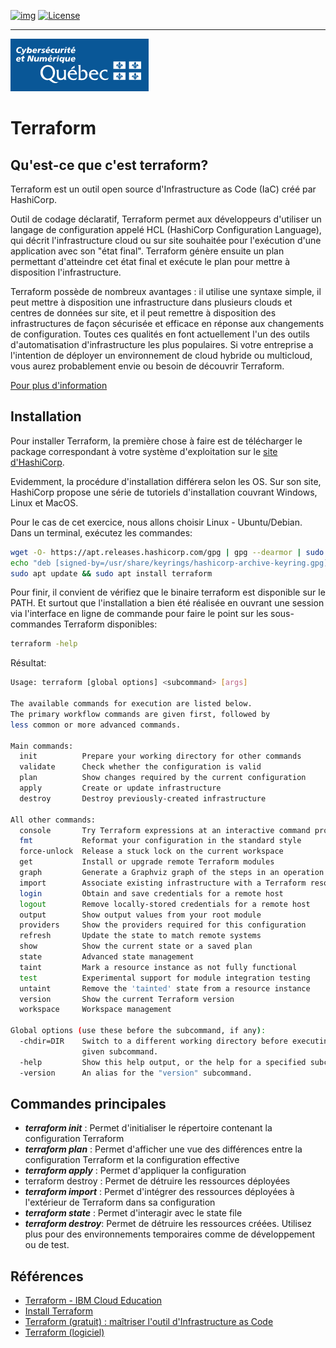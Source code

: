 <!-- ENTETE -->
[![img](https://img.shields.io/badge/Lifecycle-Experimental-339999)](https://www.quebec.ca/gouv/politiques-orientations/vitrine-numeriqc/accompagnement-des-organismes-publics/demarche-conception-services-numeriques)
[![License](https://img.shields.io/badge/Licence-LiLiQ--R-blue)](LICENSE_FR)

---

<div>
    <img src="https://github.com/CQEN-QDCE/.github/blob/main/images/mcn.png">
</div>
<!-- FIN ENTETE -->

# Terraform

## Qu'est-ce que c'est terraform?
Terraform est un outil open source d'Infrastructure as Code (IaC) créé par HashiCorp.

Outil de codage déclaratif, Terraform permet aux développeurs d'utiliser un langage de configuration appelé HCL (HashiCorp Configuration Language), qui décrit l'infrastructure cloud ou sur site souhaitée pour l'exécution d'une application avec son "état final". Terraform génère ensuite un plan permettant d'atteindre cet état final et exécute le plan pour mettre à disposition l'infrastructure.

Terraform possède de nombreux avantages : il utilise une syntaxe simple, il peut mettre à disposition une infrastructure dans plusieurs clouds et centres de données sur site, et il peut remettre à disposition des infrastructures de façon sécurisée et efficace en réponse aux changements de configuration. Toutes ces qualités en font actuellement l'un des outils d'automatisation d'infrastructure les plus populaires. Si votre entreprise a l'intention de déployer un environnement de cloud hybride ou multicloud, vous aurez probablement envie ou besoin de découvrir Terraform.

[Pour plus d'information](https://www.ibm.com/fr-fr/cloud/learn/terraform)

## Installation
Pour installer Terraform, la première chose à faire est de télécharger le package correspondant à votre système d'exploitation sur le [site d'HashiCorp](https://www.terraform.io/downloads). 

Evidemment, la procédure d'installation différera selon les OS. Sur son site, HashiCorp propose une série de tutoriels d'installation couvrant Windows, Linux et MacOS.

Pour le cas de cet exercice, nous allons choisir Linux - Ubuntu/Debian.
Dans un terminal, exécutez les commandes:
```bash
wget -O- https://apt.releases.hashicorp.com/gpg | gpg --dearmor | sudo tee /usr/share/keyrings/hashicorp-archive-keyring.gpg
echo "deb [signed-by=/usr/share/keyrings/hashicorp-archive-keyring.gpg] https://apt.releases.hashicorp.com $(lsb_release -cs) main" | sudo tee /etc/apt/sources.list.d/hashicorp.list
sudo apt update && sudo apt install terraform
```

Pour finir, il convient de vérifiez que le binaire terraform est disponible sur le PATH. Et surtout que l'installation a bien été réalisée en ouvrant une session via l'interface en ligne de commande pour faire le point sur les sous-commandes Terraform disponibles:
```bash
terraform -help
```

Résultat:
```bash
Usage: terraform [global options] <subcommand> [args]

The available commands for execution are listed below.
The primary workflow commands are given first, followed by
less common or more advanced commands.

Main commands:
  init          Prepare your working directory for other commands
  validate      Check whether the configuration is valid
  plan          Show changes required by the current configuration
  apply         Create or update infrastructure
  destroy       Destroy previously-created infrastructure

All other commands:
  console       Try Terraform expressions at an interactive command prompt
  fmt           Reformat your configuration in the standard style
  force-unlock  Release a stuck lock on the current workspace
  get           Install or upgrade remote Terraform modules
  graph         Generate a Graphviz graph of the steps in an operation
  import        Associate existing infrastructure with a Terraform resource
  login         Obtain and save credentials for a remote host
  logout        Remove locally-stored credentials for a remote host
  output        Show output values from your root module
  providers     Show the providers required for this configuration
  refresh       Update the state to match remote systems
  show          Show the current state or a saved plan
  state         Advanced state management
  taint         Mark a resource instance as not fully functional
  test          Experimental support for module integration testing
  untaint       Remove the 'tainted' state from a resource instance
  version       Show the current Terraform version
  workspace     Workspace management

Global options (use these before the subcommand, if any):
  -chdir=DIR    Switch to a different working directory before executing the
                given subcommand.
  -help         Show this help output, or the help for a specified subcommand.
  -version      An alias for the "version" subcommand.
```

## Commandes principales
- ***terraform init*** : Permet d'initialiser le répertoire contenant la configuration Terraform
- ***terraform plan*** : Permet d'afficher une vue des différences entre la configuration Terraform et la configuration effective
- ***terraform apply*** : Permet d'appliquer la configuration
- terraform destroy : Permet de détruire les ressources déployées
- ***terraform import*** : Permet d'intégrer des ressources déployées à l'extérieur de Terraform dans sa configuration
- ***terraform state*** : Permet d'interagir avec le state file
- ***terraform destroy***: Permet de détruire les ressources créées. Utilisez plus pour des environnements temporaires comme de développement ou de test.

## Références
- [Terraform - IBM Cloud Education](https://www.ibm.com/fr-fr/cloud/learn/terraform)
- [Install Terraform](https://learn.hashicorp.com/tutorials/terraform/install-cli)
- [Terraform (gratuit) : maîtriser l'outil d'Infrastructure as Code](https://www.journaldunet.fr/web-tech/guide-de-l-entreprise-digitale/1443824-terraform-gratuit-maitriser-l-outil-d-infrastructure-as-code/)
- [Terraform (logiciel)](https://fr.wikipedia.org/wiki/Terraform_(logiciel))
